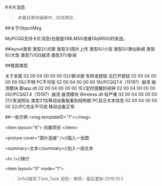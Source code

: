 #卡片消息

>*本篇目等待编辑中...仅供预览...*

##关于ObjectMsg

MyPCQQ支持卡片消息(也就是XMLMSG或者ObjMSG)的发送。

##layout类型
类型2//点歌
类型3//图片上传
类型4//小型
类型5//类似新闻
类型6//大型
类型7//QQ崩溃
类型37//新闻 

##尾部类型

关于末尾
02 00 04 00 00 00 02//群点歌 有转发按钮 无打开按钮
02 00 04 00 00 00 05//不明 PC不可视
02 00 04 00 00 00 16//PCQQ7.4（15197）崩溃 崩溃模块  群app.dll
02 00 04 00 00 00 1E//定时提醒的闹钟
02 00 04 00 00 00 20//PCQQ7.4（15197）崩溃 崩溃模块 Wireless.dll 较严重
02 00 04 00 00 00 21//发送网址 类型21仅移动设备能看到结构框 PC显示文本信息
02 00 04 00 00 00 22//PC完全不可视 移动设备正常

##一些示例
&lt;msg templateID="1">&lt;/msg>

&lt;item layout="6">   内置项目  &lt;/item>

&lt;picture cover="图片连接" />//插入一张图

&lt;summary>文本&lt;/summary>//加入一段文本

&lt;hr />//换行

&lt;item layout="0" mode="1">

>[info]编写:Time_Task
>润色:-
>审核:-
>最后更新:2016.10.5

